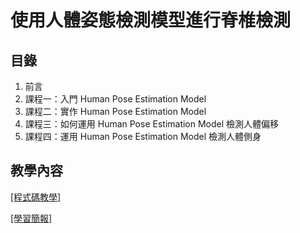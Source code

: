 # 使用人體姿態檢測模型進行脊椎檢測

## 目錄
1. 前言
2. 課程一：入門 Human Pose Estimation Model
3. 課程二：實作 Human Pose Estimation Model
4. 課程三：如何運用 Human Pose Estimation Model 檢測人體偏移
5. 課程四：運用 Human Pose Estimation Model 檢測人體側身

## 教學內容
[[程式碼教學]](colab/Grape_Diseases.ipynb)

[[學習簡報]](教學簡報/葡萄病徵檢測.pdf)
